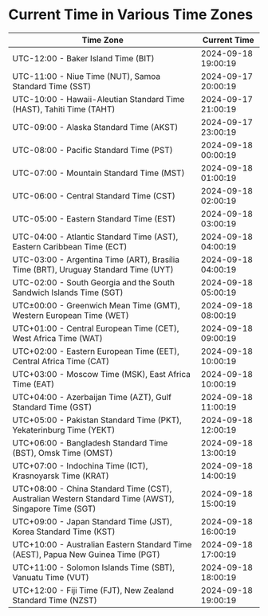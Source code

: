 # Current Time in Various Time Zones

| Time Zone | Current Time |
|-----------|--------------|
| UTC-12:00 - Baker Island Time (BIT) | 2024-09-18 19:00:19 |
| UTC-11:00 - Niue Time (NUT), Samoa Standard Time (SST) | 2024-09-17 20:00:19 |
| UTC-10:00 - Hawaii-Aleutian Standard Time (HAST), Tahiti Time (TAHT) | 2024-09-17 21:00:19 |
| UTC-09:00 - Alaska Standard Time (AKST) | 2024-09-17 23:00:19 |
| UTC-08:00 - Pacific Standard Time (PST) | 2024-09-18 00:00:19 |
| UTC-07:00 - Mountain Standard Time (MST) | 2024-09-18 01:00:19 |
| UTC-06:00 - Central Standard Time (CST) | 2024-09-18 02:00:19 |
| UTC-05:00 - Eastern Standard Time (EST) | 2024-09-18 03:00:19 |
| UTC-04:00 - Atlantic Standard Time (AST), Eastern Caribbean Time (ECT) | 2024-09-18 04:00:19 |
| UTC-03:00 - Argentina Time (ART), Brasília Time (BRT), Uruguay Standard Time (UYT) | 2024-09-18 04:00:19 |
| UTC-02:00 - South Georgia and the South Sandwich Islands Time (SGT) | 2024-09-18 05:00:19 |
| UTC±00:00 - Greenwich Mean Time (GMT), Western European Time (WET) | 2024-09-18 08:00:19 |
| UTC+01:00 - Central European Time (CET), West Africa Time (WAT) | 2024-09-18 09:00:19 |
| UTC+02:00 - Eastern European Time (EET), Central Africa Time (CAT) | 2024-09-18 10:00:19 |
| UTC+03:00 - Moscow Time (MSK), East Africa Time (EAT) | 2024-09-18 10:00:19 |
| UTC+04:00 - Azerbaijan Time (AZT), Gulf Standard Time (GST) | 2024-09-18 11:00:19 |
| UTC+05:00 - Pakistan Standard Time (PKT), Yekaterinburg Time (YEKT) | 2024-09-18 12:00:19 |
| UTC+06:00 - Bangladesh Standard Time (BST), Omsk Time (OMST) | 2024-09-18 13:00:19 |
| UTC+07:00 - Indochina Time (ICT), Krasnoyarsk Time (KRAT) | 2024-09-18 14:00:19 |
| UTC+08:00 - China Standard Time (CST), Australian Western Standard Time (AWST), Singapore Time (SGT) | 2024-09-18 15:00:19 |
| UTC+09:00 - Japan Standard Time (JST), Korea Standard Time (KST) | 2024-09-18 16:00:19 |
| UTC+10:00 - Australian Eastern Standard Time (AEST), Papua New Guinea Time (PGT) | 2024-09-18 17:00:19 |
| UTC+11:00 - Solomon Islands Time (SBT), Vanuatu Time (VUT) | 2024-09-18 18:00:19 |
| UTC+12:00 - Fiji Time (FJT), New Zealand Standard Time (NZST) | 2024-09-18 19:00:19 |
